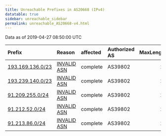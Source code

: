```yaml
---
title: Unreachable Prefixes in AS20668 (IPv4)
datatable: true
sidebar: unreachable_sidebar
permalink: unreachable_AS20668-v4.html
---
```


Data as of 2019-04-27 08:50:00 UTC


<div class="datatable-begin"></div>

| Prefix                                                     | Reason                                                                                                  | affected   | Authorized AS   |   MaxLength | Anchor                                         |   unreachable /24s |
|:-----------------------------------------------------------|:--------------------------------------------------------------------------------------------------------|:-----------|:----------------|------------:|:-----------------------------------------------|-------------------:|
| [193.169.136.0/23](https://stat.ripe.net/193.169.136.0/23) | [INVALID ASN](https://rpki-validator.ripe.net/announcement-preview?asn=AS20668&prefix=193.169.136.0/23) | complete   | AS39802         |          24 | [RIPE](unreachable_RIPE_NCC_RPKI_Root-v4.html) |                  2 |
| [193.239.140.0/23](https://stat.ripe.net/193.239.140.0/23) | [INVALID ASN](https://rpki-validator.ripe.net/announcement-preview?asn=AS20668&prefix=193.239.140.0/23) | complete   | AS39802         |          24 | [RIPE](unreachable_RIPE_NCC_RPKI_Root-v4.html) |                  2 |
| [91.209.255.0/24](https://stat.ripe.net/91.209.255.0/24)   | [INVALID ASN](https://rpki-validator.ripe.net/announcement-preview?asn=AS20668&prefix=91.209.255.0/24)  | complete   | AS39802         |          24 | [RIPE](unreachable_RIPE_NCC_RPKI_Root-v4.html) |                  1 |
| [91.212.52.0/24](https://stat.ripe.net/91.212.52.0/24)     | [INVALID ASN](https://rpki-validator.ripe.net/announcement-preview?asn=AS20668&prefix=91.212.52.0/24)   | complete   | AS39802         |          24 | [RIPE](unreachable_RIPE_NCC_RPKI_Root-v4.html) |                  1 |
| [91.213.86.0/24](https://stat.ripe.net/91.213.86.0/24)     | [INVALID ASN](https://rpki-validator.ripe.net/announcement-preview?asn=AS20668&prefix=91.213.86.0/24)   | complete   | AS39802         |          24 | [RIPE](unreachable_RIPE_NCC_RPKI_Root-v4.html) |                  1 |

<div class="datatable-end"></div>